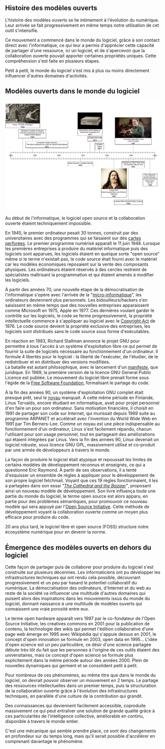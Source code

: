 ## Histoire des modèles ouverts

L'histoire des modèles ouverts se lie intimement à l'évolution du numérique. Leur arrivée se fait progressivement en même temps notre utilisation de cet outil s'intensifie.

Ce mouvement a commencé dans le monde du logiciel, grâce à son contact direct avec l'informatique, ce qui leur a permis d'apprécier cette capacité de partager d'une ressource, ici un logiciel, et de s'apercevoir que la collaboration ouverte pouvait apporter certaines propriétés uniques. Cette compréhension  s'est faite en plusieurs étapes.

Petit à petit, le monde du logiciel s'est mis à plus ou moins directement influencer d'autres domaines d'activités.

## Modèles ouverts dans le monde du logiciel

![Frise chronologique](/images/frise-chronologique-open-source.png)

Au début de l'informatique, le logiciel open source et la collaboration ouverte étaient techniquement impossible.

En 1945, le premier ordinateur pesait 30 tonnes, construit par des universitaires avec des programmes qui se faisaient sur des [cartes perforées](/images/carte_perforee.png). Le premier programme numérisé apparaît le 11 juin 1948. Lorsque les premières entreprises à produire du matériel informatique puis des logiciels sont apparues,  les logiciels étaient en quelque sorte "open source" même si le terme n'existait pas, le code source était fourni avec le matériel car les modèles économiques reposaient sur la vente des composants physiques. Les ordinateurs étaient réservés à des cercles restreint de spécialistes maîtrisant la programmation et qui étaient amenés à modifier les logiciels.

À partir des années 70, une nouvelle étape de la démocratisation de l'informatique s'opère avec l'arrivée de la "[micro-informatique](https://fr.wikipedia.org/wiki/Micro-informatique)", les ordinateurs deviennent plus personnels. Les bidouilleurs/hackers s'en saisissent en même temps que des nouvelles entreprises apparaissent comme Microsoft en 1975, Apple en 1977. Ces dernières voulant garder le contrôle sur les logiciels, le code se ferme progressivement, la propriété intellectuelle commence à s'appliquer au logiciel avec le [Copyright Act](https://fr.wikipedia.org/wiki/Copyright_Act_(1976)) de 1976. Le code source devient la propriété exclusive des entreprises, les logiciels sont distribués sans le code source sous forme d'exécutables.

En réaction en 1983, Richard Stallman annonce le projet GNU pour permettre à tous l'accès à un système d'exploitation libre ce qui permet de fournir la suite de logiciels nécessaire au fonctionnement d'un ordinateur. Il formule 4 libertés pour le logiciel : la liberté de l'exécuter, de l'étudier, de le redistribuer et en distribuer des versions modifiées.  
La bataille est autant philosophique, avec le lancement d'un [manifeste](https://www.gnu.org/gnu/manifesto.fr.html), que juridique. En 1989, la première version de la licence GNU General Public Licence est publiée. Le mouvement du logiciel libre prenait forme sous l'égide de la [Free Software Foundation](https://www.fsf.org/), formalisant le partage du code.

À la fin des années 90, un système d'exploitation GNU complet était presque prêt, seul le [noyau](https://fr.wikipedia.org/wiki/Noyau_de_syst%C3%A8me_d%27exploitation) manquait. À cette même période en Finlande, Linus Torvalds, encore étudiant en informatique, avait pour projet personnel d'en faire un pour son ordinateur. Sans motivation financière, il choisit en 1991 de partager son code sur Internet, qui murissait depuis 1969 suite au programme ARPANET et accélérait avec l'invention du World Wide Web en 1991 par Tim Berners-Lee. Comme un noyau est une pièce indispensable au fonctionnement d'un ordinateur, Linux s'est facilement répandu, chacun l'utilisant pour son usage personnel, tout en partageant des améliorations qui étaient intégrées par Linus. Vers la fin des années 90, Linux devenait un logiciel robuste, sous licence GNU GPL, massivement utilisé et co-produit par une armée de développeurs à travers le monde.

La façon de produire le logiciel était atypique et repoussait les limites de certains modèles de développement reconnus et enseignés, ce qui a questionné Eric Raymond. À partir de ses observations, il a tenté d'esquisser un ensemble de règles à appliquer pour le développement de son propre logiciel fetchmail. Voyant que ces 19 règles fonctionnaient, il les a partagées dans son essai *"[The Cathedral and the Bazaar](http://www.catb.org/~esr/writings/cathedral-bazaar/)"*, proposant ainsi un nouveau modèle de développement. Son livre influença toute une partie du monde du logiciel, le terme open source est alors apparu, en partie pour des problèmes sémantiques,  pour promouvoir ce nouveau modèle qui sera appuyé par l'[Open Source Initiative](https://opensource.org/). Cette méthode de développement voyant la collaboration ouverte comme un moyen plus efficace pour produire du code.

20 ans plus tard, le logiciel libre et open source (FOSS) structure notre écosystème numérique pour en devenir la norme.

## Émergence des modèles ouverts en dehors du logiciel

Cette façon de partager puis de collaborer pour produire du logiciel s'est construite sur plusieurs décennies. Les informaticiens ont pu développer les infrastructures techniques qui ont rendu cela possible, découvrant progressivement et un peu par hasard le potentiel collaboratif du numérique. La démocratisation des ordinateurs, d'Internet et du web au reste de la société va influencer une multitude d'autres domaines qui puisent alors des inspirations dans les mouvements issus du monde du logiciel, donnant naissance à une multitude de modèles ouverts qui connaissent une vraie porosité entre eux.

Le terme open hardware apparaît vers 1997 par le co-fondateur de l'Open Source Initiative, les creatives commons en 2001 pour la publication de contenu, la technologie des wikis qui permet l'édition collaborative d'une page web émerge en 1995 avec Wikipédia qui s'appuie dessus en 2001, le concept d'open innovation se formule en 2003, open data en 1995... L'idée d'open science est un peu particulière, ce désir d'une science partagée débute très tôt du fait que les personnes à l'origine de ces outils étaient des universitaires, mais ce concept d'open science se formule plus explicitement dans la même période autour des années 2000. Plein de nouvelles dynamiques qui germent et se consolident petit à petit.

Pour nombreux de ces phénomènes, au même titre que dans le monde du logiciel, on devrait pouvoir observer un mouvement en 2 temps. Le partage des ressources intellectuelles dans un premier temps, puis la structuration de la collaboration ouverte grâce à l'évolution des infrastructures techniques, en parallèle d'une culture de la contribution qui grandit.

Des connaissances qui deviennent facilement accessible, coproduite massivement ce qui peut entraîner une solution de grande qualité grâce à ces particularités de l'intelligence collective, améliorable en continu, disponible à travers le monde entier.

C'est une mécanique qui semble prendre place, ce sont des changements en profondeur sur du temps long, mais qu'il serait possible d'accélérer en comprenant davantage le phénomène.
